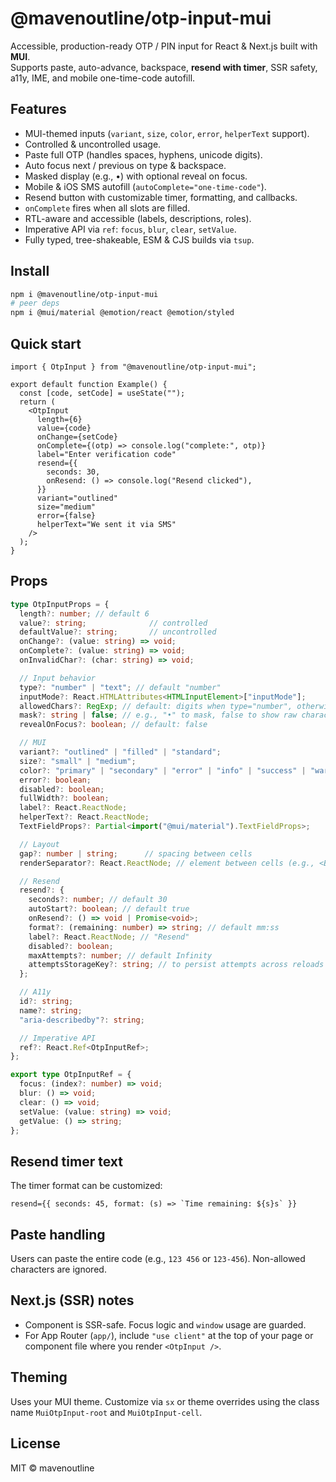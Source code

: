
# @mavenoutline/otp-input-mui

Accessible, production-ready OTP / PIN input for React & Next.js built with **MUI**.  
Supports paste, auto-advance, backspace, **resend with timer**, SSR safety, a11y, IME, and mobile one-time-code autofill.

## Features
- MUI-themed inputs (`variant`, `size`, `color`, `error`, `helperText` support).
- Controlled & uncontrolled usage.
- Paste full OTP (handles spaces, hyphens, unicode digits).
- Auto focus next / previous on type & backspace.
- Masked display (e.g., •) with optional reveal on focus.
- Mobile & iOS SMS autofill (`autoComplete="one-time-code"`).
- Resend button with customizable timer, formatting, and callbacks.
- `onComplete` fires when all slots are filled.
- RTL-aware and accessible (labels, descriptions, roles).
- Imperative API via `ref`: `focus`, `blur`, `clear`, `setValue`.
- Fully typed, tree-shakeable, ESM & CJS builds via `tsup`.

## Install
```bash
npm i @mavenoutline/otp-input-mui
# peer deps
npm i @mui/material @emotion/react @emotion/styled
```

## Quick start
```tsx
import { OtpInput } from "@mavenoutline/otp-input-mui";

export default function Example() {
  const [code, setCode] = useState("");
  return (
    <OtpInput
      length={6}
      value={code}
      onChange={setCode}
      onComplete={(otp) => console.log("complete:", otp)}
      label="Enter verification code"
      resend={{
        seconds: 30,
        onResend: () => console.log("Resend clicked"),
      }}
      variant="outlined"
      size="medium"
      error={false}
      helperText="We sent it via SMS"
    />
  );
}
```

## Props
```ts
type OtpInputProps = {
  length?: number; // default 6
  value?: string;              // controlled
  defaultValue?: string;       // uncontrolled
  onChange?: (value: string) => void;
  onComplete?: (value: string) => void;
  onInvalidChar?: (char: string) => void;

  // Input behavior
  type?: "number" | "text"; // default "number"
  inputMode?: React.HTMLAttributes<HTMLInputElement>["inputMode"];
  allowedChars?: RegExp; // default: digits when type="number", otherwise /./
  mask?: string | false; // e.g., "•" to mask, false to show raw characters
  revealOnFocus?: boolean; // default: false

  // MUI
  variant?: "outlined" | "filled" | "standard";
  size?: "small" | "medium";
  color?: "primary" | "secondary" | "error" | "info" | "success" | "warning";
  error?: boolean;
  disabled?: boolean;
  fullWidth?: boolean;
  label?: React.ReactNode;
  helperText?: React.ReactNode;
  TextFieldProps?: Partial<import("@mui/material").TextFieldProps>;

  // Layout
  gap?: number | string;      // spacing between cells
  renderSeparator?: React.ReactNode; // element between cells (e.g., <Box sx={{mx:1}}>-</Box>)

  // Resend
  resend?: {
    seconds?: number; // default 30
    autoStart?: boolean; // default true
    onResend?: () => void | Promise<void>;
    format?: (remaining: number) => string; // default mm:ss
    label?: React.ReactNode; // "Resend"
    disabled?: boolean;
    maxAttempts?: number; // default Infinity
    attemptsStorageKey?: string; // to persist attempts across reloads
  };

  // A11y
  id?: string;
  name?: string;
  "aria-describedby"?: string;

  // Imperative API
  ref?: React.Ref<OtpInputRef>;
};

export type OtpInputRef = {
  focus: (index?: number) => void;
  blur: () => void;
  clear: () => void;
  setValue: (value: string) => void;
  getValue: () => string;
};
```

## Resend timer text
The timer format can be customized:
```tsx
resend={{ seconds: 45, format: (s) => `Time remaining: ${s}s` }}
```

## Paste handling
Users can paste the entire code (e.g., `123 456` or `123-456`). Non-allowed characters are ignored.

## Next.js (SSR) notes
- Component is SSR-safe. Focus logic and `window` usage are guarded.
- For App Router (`app/`), include `"use client"` at the top of your page or component file where you render `<OtpInput />`.

## Theming
Uses your MUI theme. Customize via `sx` or theme overrides using the class name `MuiOtpInput-root` and `MuiOtpInput-cell`.

## License
MIT © mavenoutline
